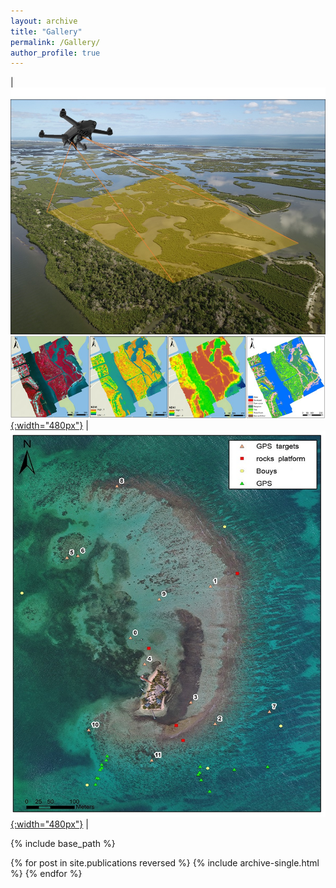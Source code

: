 ```yaml
---
layout: archive
title: "Gallery"
permalink: /Gallery/
author_profile: true
---
```

| [![image](/images/Gallery/dronetraining.jpg){:width="480px"}](https://doi.org/10.3390/drones3030060) | [![image](/images/Gallery/CarrieBow_GPSMap.jpg){:width="480px"}](http://www.citizensciencegis.org/capturing-the-beauty-of-belize-from-above-with-drones-to-support-science-and-discovery-with-smithsonian-marinegeo/) | 


{% include base_path %}

{% for post in site.publications reversed %}
  {% include archive-single.html %}
{% endfor %}

